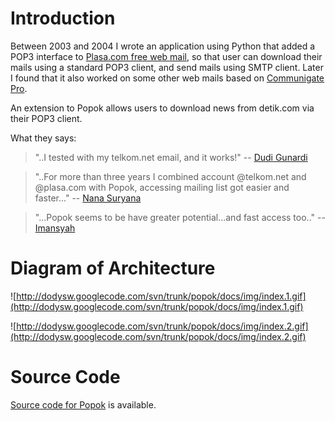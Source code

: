 # Introduction #

Between 2003 and 2004 I wrote an application using Python that added a POP3 interface to [Plasa.com free web mail](http://www.google.com/search?q=plasa+webmail&btnI), so that user can download their mails using a standard POP3 client, and send mails using SMTP client. Later I found that it also worked on some other web mails based on [Communigate Pro](http://www.google.com/search?q=communigate+pro&btnI).

An extension to Popok allows users to download news from detik.com via their POP3 client.

What they says:

> "..I tested with my telkom.net email, and it works!" -- [Dudi Gunardi](http://dgk.or.id/archives/2005/01/26/trik-download-email-pop3-di-detikcom-plasacom-dan-telkomnet/)

> "..For more than three years I combined account @telkom.net and @plasa.com with Popok, accessing mailing list got easier and faster..." -- [Nana Suryana](http://suryana.or.id/2006/02/14/migrasi-milis-ke-yahoocoid/)

> "...Popok seems to be have greater potential...and fast access too.." --  [Imansyah](http://imansyah.wordpress.com/2006/03/15/pop-tips-for-yahoo-mail-and-telkomnet/)

# Diagram of Architecture #

![http://dodysw.googlecode.com/svn/trunk/popok/docs/img/index.1.gif](http://dodysw.googlecode.com/svn/trunk/popok/docs/img/index.1.gif)

![http://dodysw.googlecode.com/svn/trunk/popok/docs/img/index.2.gif](http://dodysw.googlecode.com/svn/trunk/popok/docs/img/index.2.gif)

# Source Code #

[Source code for Popok](http://code.google.com/p/dodysw/source/browse/trunk/popok/) is available.
